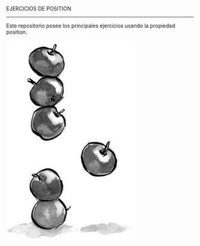 EJERCICIOS DE POSITION 
__________________________


Este repositorio posee los principales ejercicios usando la propiedad position.

![recursos](assets/imgs/101.jpg)
